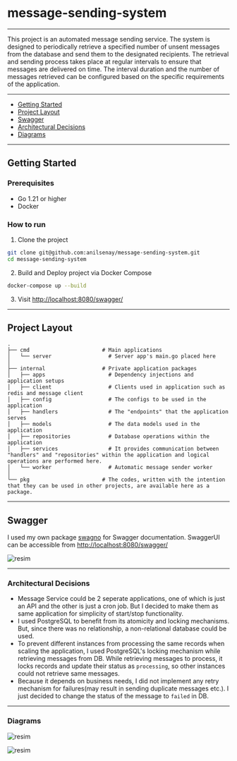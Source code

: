 # message-sending-system

---

This project is an automated message sending service. The system is designed to periodically retrieve a specified number of unsent messages from the database and send them to the designated recipients. The retrieval and sending process takes place at regular intervals to ensure that messages are delivered on time. The interval duration and the number of messages retrieved can be configured based on the specific requirements of the application.

---

- [Getting Started](#getting-started)
- [Project Layout](#project-layout)
- [Swagger](#swagger)
- [Architectural Decisions](#architectural-decisions)
- [Diagrams](#diagrams)

---

## Getting Started

### Prerequisites

- Go 1.21 or higher
- Docker

### How to run

1. Clone the project

```sh
git clone git@github.com:anilsenay/message-sending-system.git
cd message-sending-system
```

2. Build and Deploy project via Docker Compose

```sh
docker-compose up --build
```

3. Visit [http://localhost:8080/swagger/](http://localhost:8080/swagger/)

---

## Project Layout

    .
    ├── cmd                       # Main applications
    │   └── server                  # Server app's main.go placed here
    │
    ├── internal                  # Private application packages
    │   ├── apps                    # Dependency injections and application setups
    │   ├── client                  # Clients used in application such as redis and message client
    │   ├── config                  # The configs to be used in the application
    │   ├── handlers                # The "endpoints" that the application serves
    │   ├── models                  # The data models used in the application
    │   ├── repositories            # Database operations within the application
    │   ├── services                # It provides communication between "handlers" and "repositories" within the application and logical operations are performed here.
    │   └── worker                  # Automatic message sender worker
    │
    └── pkg                       # The codes, written with the intention that they can be used in other projects, are available here as a package.

---

## Swagger

I used my own package [swagno](https://github.com/go-swagno/swagno) for Swagger documentation.
SwaggerUI can be accessible from [http://localhost:8080/swagger/](http://localhost:8080/swagger/)

![resim](https://github.com/anilsenay/message-sending-system/assets/1047345/1d482dd5-0480-4b50-a835-7cbc040e07da)

---

### Architectural Decisions

- Message Service could be 2 seperate applications, one of which is just an API and the other is just a cron job. But I decided to make them as same application for simplicity of start/stop functionality.
- I used PostgreSQL to benefit from its atomicity and locking mechanisms. But, since there was no relationship, a non-relational database could be used.
- To prevent different instances from processing the same records when scaling the application, I used PostgreSQL's locking mechanism while retrieving messages from DB. While retrieving messages to process, it locks records and update their status as `processing`, so other instances could not retrieve same messages.
- Because it depends on business needs, I did not implement any retry mechanism for failures(may result in sending duplicate messages etc.). I just decided to change the status of the message to `failed` in DB.

---

### Diagrams

![resim](https://github.com/anilsenay/message-sending-system/assets/1047345/63940ed9-a69d-4591-8410-e1fb7cace16d)

![resim](https://github.com/anilsenay/message-sending-system/assets/1047345/a073ef2c-9ea5-47cc-a91e-5b830016306b)

